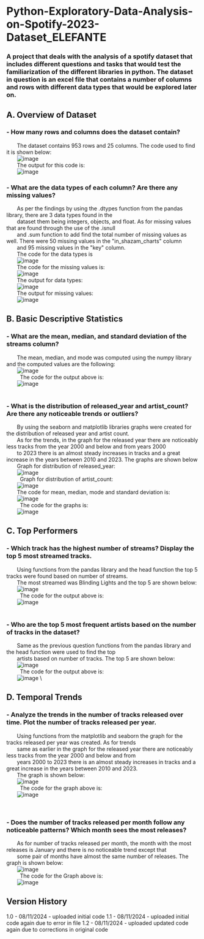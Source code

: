 # Python-Exploratory-Data-Analysis-on-Spotify-2023-Dataset_ELEFANTE
### A project that deals with the analysis of a spotify dataset that includes different questions and tasks that would test the familiarization of the different libraries in python. The dataset in question is an excel file that contains a number of columns and rows with different data types that would be explored later on.
## A. Overview of Dataset
### - How many rows and columns does the dataset contain?
&nbsp;&nbsp;&nbsp;&nbsp;&nbsp;&nbsp;&nbsp;The dataset contains 953 rows and 25 columns. The code used to find it is shown below:\
&nbsp;&nbsp;&nbsp;&nbsp;&nbsp;&nbsp;&nbsp;![image](https://github.com/user-attachments/assets/5e3ada79-dc0c-4165-9893-563d23ad94c9)\
&nbsp;&nbsp;&nbsp;&nbsp;&nbsp;&nbsp;&nbsp;The output for this code is:\
&nbsp;&nbsp;&nbsp;&nbsp;&nbsp;&nbsp;&nbsp;![image](https://github.com/user-attachments/assets/b61c4a79-c812-4fdb-aace-70cb28c2990f)
### - What are the data types of each column? Are there any missing values?
&nbsp;&nbsp;&nbsp;&nbsp;&nbsp;&nbsp;&nbsp;As per the findings by using the .dtypes function from the pandas library, there are 3 data types found in the \
&nbsp;&nbsp;&nbsp;&nbsp;&nbsp;&nbsp;&nbsp;dataset them being integers, objects, and float. As for missing values that are found through the use of the .isnull\
&nbsp;&nbsp;&nbsp;&nbsp;&nbsp;&nbsp;&nbsp;and .sum function to add find the total number of missing values as well. There were 50 missing values in the "in_shazam_charts" column
&nbsp;&nbsp;&nbsp;&nbsp;&nbsp;&nbsp;&nbsp;and 95 missing values in the "key" column.\
&nbsp;&nbsp;&nbsp;&nbsp;&nbsp;&nbsp;&nbsp;The code for the data types is\
&nbsp;&nbsp;&nbsp;&nbsp;&nbsp;&nbsp;&nbsp;![image](https://github.com/user-attachments/assets/9794e66c-b852-47d0-b9a3-7f0704593308)\
&nbsp;&nbsp;&nbsp;&nbsp;&nbsp;&nbsp;&nbsp;The code for the missing values is:\
&nbsp;&nbsp;&nbsp;&nbsp;&nbsp;&nbsp;&nbsp;![image](https://github.com/user-attachments/assets/6a3939d2-896f-439d-a517-8b6829d8f185)\
&nbsp;&nbsp;&nbsp;&nbsp;&nbsp;&nbsp;&nbsp;The output for data types:\
&nbsp;&nbsp;&nbsp;&nbsp;&nbsp;&nbsp;&nbsp;![image](https://github.com/user-attachments/assets/bd342b3c-6050-42b2-93df-ec9b70d7de7b)\
&nbsp;&nbsp;&nbsp;&nbsp;&nbsp;&nbsp;&nbsp;The output for missing values:\
&nbsp;&nbsp;&nbsp;&nbsp;&nbsp;&nbsp;&nbsp;![image](https://github.com/user-attachments/assets/7c990494-9e71-4afb-8459-41baf5b6db82)

## B. Basic Descriptive Statistics
### - What are the mean, median, and standard deviation of the streams column?
&nbsp;&nbsp;&nbsp;&nbsp;&nbsp;&nbsp;&nbsp;The mean, median, and mode was computed using the numpy library and the computed values are the following:\
&nbsp;&nbsp;&nbsp;&nbsp;&nbsp;&nbsp;&nbsp;![image](https://github.com/user-attachments/assets/85e35aba-65f8-4cd5-addd-97eb2135657b)\
&nbsp;
&nbsp;&nbsp;&nbsp;&nbsp;&nbsp;&nbsp;&nbsp;The code for the output above is:\
&nbsp;&nbsp;&nbsp;&nbsp;&nbsp;&nbsp;&nbsp;![image](https://github.com/user-attachments/assets/6be83751-e16c-4588-8f31-7eec6e446387)\
&nbsp;
### - What is the distribution of released_year and artist_count? Are there any noticeable trends or outliers?
&nbsp;&nbsp;&nbsp;&nbsp;&nbsp;&nbsp;&nbsp;By using the seaborn and matplotlib libraries graphs were created for the distribution of released year and artist count.\
&nbsp;&nbsp;&nbsp;&nbsp;&nbsp;&nbsp;&nbsp;As for the trends, in the graph for the released year there are noticeably less tracks from the year 2000 and below and from years 2000 \
&nbsp;&nbsp;&nbsp;&nbsp;&nbsp;&nbsp;&nbsp;to 2023 there is an almost steady increases in tracks and a great increase in the years between 2010 and 2023. The graphs are shown below\
&nbsp;&nbsp;&nbsp;&nbsp;&nbsp;&nbsp;&nbsp;Graph for distribution of released_year:\
&nbsp;&nbsp;&nbsp;&nbsp;&nbsp;&nbsp;&nbsp;![image](https://github.com/user-attachments/assets/20a24e95-401f-404d-b661-c4e6778bc8d6)\
&nbsp;
&nbsp;&nbsp;&nbsp;&nbsp;&nbsp;&nbsp;&nbsp;Graph for distribution of artist_count:\
&nbsp;&nbsp;&nbsp;&nbsp;&nbsp;&nbsp;&nbsp;![image](https://github.com/user-attachments/assets/5fe5f358-51f2-47e0-9e30-a54eaa0c7056)\
&nbsp;&nbsp;&nbsp;&nbsp;&nbsp;&nbsp;&nbsp;The code for mean, median, mode and standard deviation is:\
&nbsp;&nbsp;&nbsp;&nbsp;&nbsp;&nbsp;&nbsp;![image](https://github.com/user-attachments/assets/f0aa4465-2b54-4f1d-b3c7-99257762b8e5)\
&nbsp;
&nbsp;&nbsp;&nbsp;&nbsp;&nbsp;&nbsp;&nbsp;The code for the graphs is:\
&nbsp;&nbsp;&nbsp;&nbsp;&nbsp;&nbsp;&nbsp;![image](https://github.com/user-attachments/assets/cf0bd8c5-9d4a-422a-8879-7301ac10bdfa)

## C. Top Performers
### - Which track has the highest number of streams? Display the top 5 most streamed tracks.
&nbsp;&nbsp;&nbsp;&nbsp;&nbsp;&nbsp;&nbsp;Using functions from the pandas library and the head function the top 5 tracks were found based on number of streams.\
&nbsp;&nbsp;&nbsp;&nbsp;&nbsp;&nbsp;&nbsp;The most streamed was Blinding Lights and the top 5 are shown below:\
&nbsp;&nbsp;&nbsp;&nbsp;&nbsp;&nbsp;&nbsp;![image](https://github.com/user-attachments/assets/c9d44732-3eb0-4e16-8dec-2d2da75f070e)\
&nbsp;
&nbsp;&nbsp;&nbsp;&nbsp;&nbsp;&nbsp;&nbsp;The code for the output above is:\
&nbsp;&nbsp;&nbsp;&nbsp;&nbsp;&nbsp;&nbsp;![image](https://github.com/user-attachments/assets/d2a0627d-4a8b-48f5-a5d4-a144e2bf2ccf)\
&nbsp;
### - Who are the top 5 most frequent artists based on the number of tracks in the dataset?
&nbsp;&nbsp;&nbsp;&nbsp;&nbsp;&nbsp;&nbsp;Same as the previous question functions from the pandas library and the head function were used to find the top\
&nbsp;&nbsp;&nbsp;&nbsp;&nbsp;&nbsp;&nbsp;artists based on number of tracks. The top 5 are shown below:\
&nbsp;&nbsp;&nbsp;&nbsp;&nbsp;&nbsp;&nbsp;![image](https://github.com/user-attachments/assets/e986b144-022a-4cb9-842f-89221acc9dd0)\
&nbsp;
&nbsp;&nbsp;&nbsp;&nbsp;&nbsp;&nbsp;&nbsp;The code for the output above is:\
&nbsp;&nbsp;&nbsp;&nbsp;&nbsp;&nbsp;&nbsp;![image](https://github.com/user-attachments/assets/ac5714e5-2cde-45b3-82ed-500148b576d6)
\

## D. Temporal Trends
### - Analyze the trends in the number of tracks released over time. Plot the number of tracks released per year.
&nbsp;&nbsp;&nbsp;&nbsp;&nbsp;&nbsp;&nbsp;Using functions from the matplotlib and seaborn the graph for the tracks released per year was created. As for trends\
&nbsp;&nbsp;&nbsp;&nbsp;&nbsp;&nbsp;&nbsp;same as earlier in the graph for the released year there are noticeably less tracks from the year 2000 and below and from\
&nbsp;&nbsp;&nbsp;&nbsp;&nbsp;&nbsp;&nbsp;years 2000 to 2023 there is an almost steady increases in tracks and a great increase in the years between 2010 and 2023.\
&nbsp;&nbsp;&nbsp;&nbsp;&nbsp;&nbsp;&nbsp;The graph is shown below:\
&nbsp;&nbsp;&nbsp;&nbsp;&nbsp;&nbsp;&nbsp;![image](https://github.com/user-attachments/assets/b6240891-262a-4cd3-bf78-900d6e1a30e0)\
&nbsp;
&nbsp;&nbsp;&nbsp;&nbsp;&nbsp;&nbsp;&nbsp;The code for the graph above is:\
&nbsp;&nbsp;&nbsp;&nbsp;&nbsp;&nbsp;&nbsp;![image](https://github.com/user-attachments/assets/73002fbd-399e-4bbe-a262-d1c23f38bb0e)


&nbsp;
### - Does the number of tracks released per month follow any noticeable patterns? Which month sees the most releases?
&nbsp;&nbsp;&nbsp;&nbsp;&nbsp;&nbsp;&nbsp;As for number of tracks released per month, the month with the most releases is January and there is no noticeable trend except that\
&nbsp;&nbsp;&nbsp;&nbsp;&nbsp;&nbsp;&nbsp;some pair of months have almost the same number of releases. The graph is shown below:\
&nbsp;&nbsp;&nbsp;&nbsp;&nbsp;&nbsp;&nbsp;![image](https://github.com/user-attachments/assets/d5d43e76-9911-413f-82e8-761d001d38f5)\
&nbsp;
&nbsp;&nbsp;&nbsp;&nbsp;&nbsp;&nbsp;&nbsp;The code for the Graph above is:\
&nbsp;&nbsp;&nbsp;&nbsp;&nbsp;&nbsp;&nbsp;![image](https://github.com/user-attachments/assets/9ba4f9f4-f607-4baa-9f2f-f1c4f1177c8f)

## Version History
1.0 - 08/11/2024 - uploaded initial code
1.1 - 08/11/2024 - uploaded initial code again due to error in file
1.2 - 08/11/2024 - uploaded updated code again due to corrections in original code





